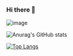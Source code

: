 
### Hi there 👋
![image]({https://img.shields.io/badge/Telegram-2CA5E0?style=for-the-badge&logo=telegram&logoColor=white})

![Anurag's GitHub stats](https://github-readme-stats.vercel.app/api?username=itpavelkozlov&count_private=true&show_icons=true)

[![Top Langs](https://github-readme-stats.vercel.app/api/top-langs/?username=itpavelkozlov)](https://github.com/anuraghazra/github-readme-stats)



<!--
**itpavelkozlov/itpavelkozlov** is a ✨ _special_ ✨ repository because its `README.md` (this file) appears on your GitHub profile.

Here are some ideas to get you started:

- 🔭 I’m currently working on ...
- 🌱 I’m currently learning ...
- 👯 I’m looking to collaborate on ...
- 🤔 I’m looking for help with ...
- 💬 Ask me about ...
- 📫 How to reach me: ...
- 😄 Pronouns: ...
- ⚡ Fun fact: ...
-->

